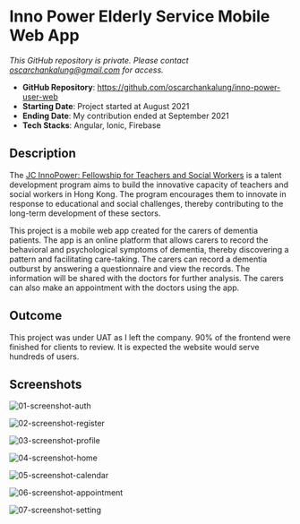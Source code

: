 
# Inno Power Elderly Service Mobile Web App

_This GitHub repository is private. Please contact oscarchankalung@gmail.com for access._

- **GitHub Repository**: https://github.com/oscarchankalung/inno-power-user-web
- **Starting Date**: Project started at August 2021
- **Ending Date**: My contribution ended at September 2021
- **Tech Stacks**: Angular, Ionic, Firebase

## Description

The [JC InnoPower: Fellowship for Teachers and Social Workers](https://jcinnopower.hk/en) is a talent development program aims to build the innovative capacity of teachers and social workers in Hong Kong. The program encourages them to innovate in response to educational and social challenges, thereby contributing to the long-term development of these sectors.

This project is a mobile web app created for the carers of dementia patients. The app is an online platform that allows carers to record the behavioral and psychological symptoms of dementia, thereby discovering a pattern and facilitating care-taking. The carers can record a dementia outburst by answering a questionnaire and view the records. The information will be shared with the doctors for further analysis. The carers can also make an appointment with the doctors using the app.

## Outcome

This project was under UAT as I left the company. 90% of the frontend were finished for clients to review. It is expected the website would serve hundreds of  users.

## Screenshots

![01-screenshot-auth](https://oscarchankalung.github.io/img/projects/appicidea/04-inno-power-user-web/01-screenshot-auth.png)

![02-screenshot-register](https://oscarchankalung.github.io/img/projects/appicidea/04-inno-power-user-web/02-screenshot-register.png)

![03-screenshot-profile](https://oscarchankalung.github.io/img/projects/appicidea/04-inno-power-user-web/03-screenshot-profile.png)

![04-screenshot-home](https://oscarchankalung.github.io/img/projects/appicidea/04-inno-power-user-web/04-screenshot-home.png)

![05-screenshot-calendar](https://oscarchankalung.github.io/img/projects/appicidea/04-inno-power-user-web/05-screenshot-calendar.png)

![06-screenshot-appointment](https://oscarchankalung.github.io/img/projects/appicidea/04-inno-power-user-web/06-screenshot-appointment.png)

![07-screenshot-setting](https://oscarchankalung.github.io/img/projects/appicidea/04-inno-power-user-web/07-screenshot-setting.png)
